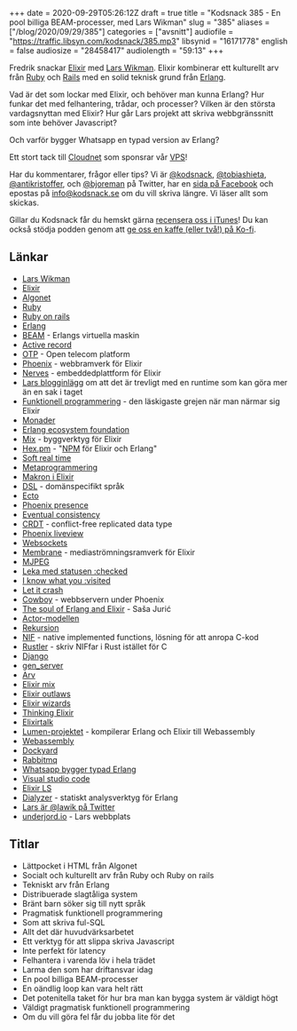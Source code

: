 +++
date = 2020-09-29T05:26:12Z
draft = true
title = "Kodsnack 385 - En pool billiga BEAM-processer, med Lars Wikman"
slug = "385"
aliases = ["/blog/2020/09/29/385"]
categories = ["avsnitt"]
audiofile = "https://traffic.libsyn.com/kodsnack/385.mp3"
libsynid = "16171778"
english = false
audiosize = "28458417"
audiolength = "59:13" 
+++

Fredrik snackar [Elixir](https://en.wikipedia.org/wiki/Elixir_%28programming_language%29) med [Lars Wikman](http://underjord.io/). Elixir kombinerar ett kulturellt arv från [Ruby](https://www.ruby-lang.org/en/) och [Rails](https://rubyonrails.org/) med en solid teknisk grund från [Erlang](https://www.erlang.org/).

Vad är det som lockar med Elixir, och behöver man kunna Erlang? Hur funkar det med felhantering, trådar, och processer? Vilken är den största vardagsnyttan med Elixir? Hur går Lars projekt att skriva webbgränssnitt som inte behöver Javascript?

Och varför bygger Whatsapp en typad version av Erlang?

Ett stort tack till [Cloudnet](http://www.cloudnet.se) som sponsrar vår [VPS](http://en.wikipedia.org/wiki/Virtual_private_server)!

Har du kommentarer, frågor eller tips? Vi är [@kodsnack](https://www.twitter.com/kodsnack), [@tobiashieta](https://www.twitter.com/tobiashieta), [@antikristoffer](https://www.twitter.com/antikristoffer), och [@bjoreman](https://www.twitter.com/bjoreman) på Twitter, har en [sida på Facebook](https://www.facebook.com/kodsnack) och epostas på [info@kodsnack.se](mailto:info@kodsnack.se) om du vill skriva längre. Vi läser allt som skickas.

Gillar du Kodsnack får du hemskt gärna [recensera oss i iTunes](http://itunes.apple.com/se/podcast/kodsnack/id561631498?l=en)! Du kan också stödja podden genom att <a href="https://ko-fi.com/kodsnack" rel="payment">ge oss en kaffe (eller två!) på Ko-fi</a>.

## Länkar ##
* [Lars Wikman](http://underjord.io/)
* [Elixir](https://en.wikipedia.org/wiki/Elixir_%28programming_language%29)
* [Algonet](https://sv.wikipedia.org/wiki/Algonet)
* [Ruby](https://www.ruby-lang.org/en/)
* [Ruby on rails](https://rubyonrails.org/)
* [Erlang](https://www.erlang.org/)
* [BEAM](https://en.wikipedia.org/wiki/BEAM_%28Erlang_virtual_machine%29) - Erlangs virtuella maskin
* [Active record](https://guides.rubyonrails.org/active_record_basics.html)
* [OTP](https://learnyousomeerlang.com/what-is-otp) - Open telecom platform
* [Phoenix](https://www.phoenixframework.org/) - webbramverk för Elixir
* [Nerves](https://www.nerves-project.org/) - embeddedplattform för Elixir
* [Lars blogginlägg](https://underjord.io/more-than-one-thing-at-a-time.html) om att det är trevligt med en runtime som kan göra mer än en sak i taget
* [Funktionell programmering](https://en.wikipedia.org/wiki/Functional_programming) - den läskigaste grejen när man närmar sig Elixir
* [Monader](https://en.wikipedia.org/wiki/Monad_%28functional_programming%29)
* [Erlang ecosystem foundation](http://erlef.org/)
* [Mix](https://hexdocs.pm/mix/Mix.html) - byggverktyg för Elixir
* [Hex.pm](https://hex.pm/) - "[NPM](https://www.npmjs.com/) för Elixir och Erlang"
* [Soft real time](https://users.soe.ucsc.edu/~sbrandt/courses/Winter00/290S/SRT.html)
* [Metaprogrammering](https://en.wikipedia.org/wiki/Metaprogramming)
* [Makron i Elixir](https://elixir-lang.org/getting-started/meta/macros.html)
* [DSL](https://en.wikipedia.org/wiki/Domain-specific_language) - domänspecifikt språk
* [Ecto](https://github.com/elixir-ecto/ecto)
* [Phoenix presence](https://hexdocs.pm/phoenix/Phoenix.Presence.html)
* [Eventual consistency](https://en.wikipedia.org/wiki/Eventual_consistency)
* [CRDT](https://en.wikipedia.org/wiki/Conflict-free_replicated_data_type) - conflict-free replicated data type
* [Phoenix liveview](https://github.com/phoenixframework/phoenix_live_view)
* [Websockets](https://en.wikipedia.org/wiki/WebSocket)
* [Membrane](https://www.membraneframework.org/) - mediaströmningsramverk för Elixir
* [MJPEG](https://en.wikipedia.org/wiki/Motion_JPEG)
* [Leka med statusen :checked](https://underjord.io/simple-solutions-ui-choices-without-js.html)
* [I know what you :visited](https://www.youtube.com/watch?v=LHu8rwLK5sA)
* [Let it crash](https://verraes.net/2014/12/erlang-let-it-crash/)
* [Cowboy](https://ninenines.eu/docs/en/cowboy/2.6/guide/introduction/) - webbservern under Phoenix
* [The soul of Erlang and Elixir](https://www.youtube.com/watch?v=JvBT4XBdoUE) - Saša Jurić
* [Actor-modellen](https://www.brianstorti.com/the-actor-model/)
* [Rekursion](https://en.wikipedia.org/wiki/Recursion_%28computer_science%29)
* [NIF](http://erlang.org/doc/tutorial/nif.html) - native implemented functions, lösning för att anropa C-kod
* [Rustler](https://github.com/rusterlium/rustler) - skriv NIFfar i Rust istället för C
* [Django](https://en.wikipedia.org/wiki/Django_%28web_framework%29)
* [gen_server](https://erlang.org/doc/man/gen_server.html)
* [Arv](https://en.wikipedia.org/wiki/Inheritance_%28object-oriented_programming%29)
* [Elixir mix](https://devchat.tv/podcasts/elixir-mix/)
* [Elixir outlaws](https://elixiroutlaws.com/)
* [Elixir wizards](https://smartlogic.io/podcast/elixir-wizards/)
* [Thinking Elixir](https://thinkingelixir.com/the-podcast/)
* [Elixirtalk](http://elixirtalk.com/)
* [Lumen-projektet](https://github.com/lumen/lumen) - kompilerar Erlang och Elixir till Webassembly
* [Webassembly](https://en.wikipedia.org/wiki/WebAssembly)
* [Dockyard](https://dockyard.com/)
* [Rabbitmq](https://www.rabbitmq.com/)
* [Whatsapp bygger typad Erlang](https://elixirforum.com/t/statically-typed-erlang-by-whatsapp-in-november/34291)
* [Visual studio code](https://en.wikipedia.org/wiki/Visual_Studio_Code)
* [Elixir LS](https://github.com/elixir-lsp/elixir-ls)
* [Dialyzer](https://erlang.org/doc/man/dialyzer.html) - statiskt analysverktyg för Erlang
* [Lars är @lawik på Twitter](https://twitter.com/lawik)
* [underjord.io](https://underjord.io/) - Lars webbplats

## Titlar ##
* Lättpocket i HTML från Algonet
* Socialt och kulturellt arv från Ruby och Ruby on rails
* Tekniskt arv från Erlang
* Distribuerade slagtåliga system
* Bränt barn söker sig till nytt språk
* Pragmatisk funktionell programmering
* Som att skriva ful-SQL
* Allt det där huvudvärksarbetet
* Ett verktyg för att slippa skriva Javascript
* Inte perfekt för latency
* Felhantera i varenda löv i hela trädet
* Larma den som har driftansvar idag
* En pool billiga BEAM-processer
* En oändlig loop kan vara helt rätt
* Det potenitella taket för hur bra man kan bygga system är väldigt högt
* Väldigt pragmatisk funktionell programmering
* Om du vill göra fel får du jobba lite för det